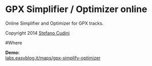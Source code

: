 GPX Simplifier / Optimizer online
============

Online Simplifier and Optimizer for GPX tracks.

Copyright 2014 [Stefano Cudini](http://labs.easyblog.it/stefano-cudini/)

#Where

**Demo:**  
[labs.easyblog.it/maps/gpx-simplify-optimizer](http://labs.easyblog.it/maps/gpx-simplify-optimizer/)
